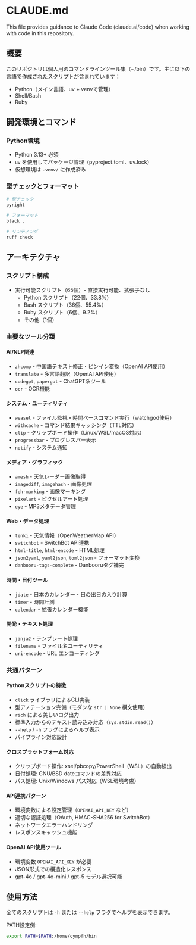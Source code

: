# CLAUDE.md

This file provides guidance to Claude Code (claude.ai/code) when working with code in this repository.

## 概要

このリポジトリは個人用のコマンドラインツール集（~/bin）です。主に以下の言語で作成されたスクリプトが含まれています：

- Python（メイン言語、uv + venvで管理）
- Shell/Bash
- Ruby

## 開発環境とコマンド

### Python環境

- Python 3.13+ 必須
- `uv` を使用してパッケージ管理（pyproject.toml、uv.lock）
- 仮想環境は `.venv/` に作成済み

### 型チェックとフォーマット

```bash
# 型チェック
pyright

# フォーマット
black .

# リンティング
ruff check
```

## アーキテクチャ

### スクリプト構成

- 実行可能スクリプト（65個）- 直接実行可能、拡張子なし
  - Python スクリプト（22個、33.8%）
  - Bash スクリプト（36個、55.4%）
  - Ruby スクリプト（6個、9.2%）
  - その他（1個）

### 主要なツール分類

#### AI/NLP関連

- `zhcomp` - 中国語テキスト修正・ピンイン変換（OpenAI API使用）
- `translate` - 多言語翻訳（OpenAI API使用）
- `codegpt`, `papergpt` - ChatGPT系ツール
- `ocr` - OCR機能

#### システム・ユーティリティ

- `weasel` - ファイル監視・時間ベースコマンド実行（watchgod使用）
- `withcache` - コマンド結果キャッシング（TTL対応）
- `clip` - クリップボード操作（Linux/WSL/macOS対応）
- `progressbar` - プログレスバー表示
- `notify` - システム通知

#### メディア・グラフィック

- `amesh` - 天気レーダー画像取得
- `imagediff`, `imagehash` - 画像処理
- `feh-marking` - 画像マーキング
- `pixelart` - ピクセルアート処理
- `eye` - MP3メタデータ管理

#### Web・データ処理

- `tenki` - 天気情報（OpenWeatherMap API）
- `switchbot` - SwitchBot API連携
- `html-title`, `html-encode` - HTML処理
- `json2yaml`, `yaml2json`, `toml2json` - フォーマット変換
- `danbooru-tags-complete` - Danbooruタグ補完

#### 時間・日付ツール

- `jdate` - 日本のカレンダー・日の出日の入り計算
- `timer` - 時間計測
- `calendar` - 拡張カレンダー機能

#### 開発・テキスト処理

- `jinja2` - テンプレート処理
- `filename` - ファイル名ユーティリティ
- `uri-encode` - URL エンコーディング

### 共通パターン

#### Pythonスクリプトの特徴

- `click` ライブラリによるCLI実装
- 型アノテーション完備（モダンな `str | None` 構文使用）
- `rich` による美しいログ出力
- 標準入力からのテキスト読み込み対応（`sys.stdin.read()`）
- `--help` / `-h` フラグによるヘルプ表示
- パイプライン対応設計

#### クロスプラットフォーム対応

- クリップボード操作: xsel/pbcopy/PowerShell（WSL）の自動検出
- 日付処理: GNU/BSD dateコマンドの差異対応
- パス処理: Unix/Windows パス対応（WSL環境考慮）

#### API連携パターン

- 環境変数による設定管理（`OPENAI_API_KEY` など）
- 適切な認証処理（OAuth, HMAC-SHA256 for SwitchBot）
- ネットワークエラーハンドリング
- レスポンスキャッシュ機能

#### OpenAI API使用ツール

- 環境変数 `OPENAI_API_KEY` が必要
- JSON形式での構造化レスポンス
- gpt-4o / gpt-4o-mini / gpt-5 モデル選択可能

## 使用方法

全てのスクリプトは `-h` または `--help` フラグでヘルプを表示できます。

PATH設定例:

```bash
export PATH=$PATH:/home/cympfh/bin
```
